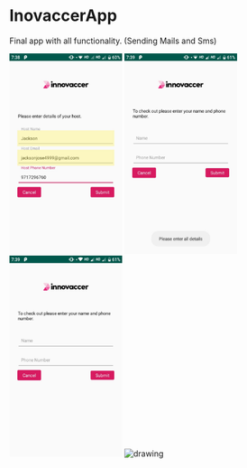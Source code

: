 # InovaccerApp
Final app with all functionality. (Sending Mails and Sms)


<img src="./imagesf/image1.jpeg" alt="drawing" width="200"/>
<img src="./imagesf/image2.jpeg" alt="drawing" width="200"/>
<img src="./imagesf/image3.jpeg" alt="drawing" width="200"/>
<img src="./imagesf/image4.jpeg" alt="drawing" width="200"/>

